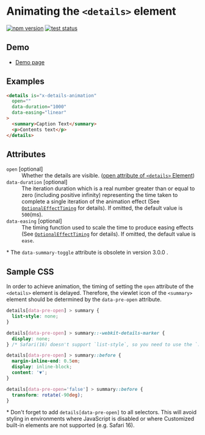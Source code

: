 # Animating the `<details>` element

[![npm version](https://badge.fury.io/js/%40saekitominaga%2Fcustomelements-details-animation.svg)](https://www.npmjs.com/package/@saekitominaga/customelements-details-animation)
[![test status](https://github.com/SaekiTominaga/frontend/actions/workflows/details-animation-test.yml/badge.svg)](https://github.com/SaekiTominaga/frontend/actions/workflows/details-animation-test.yml)

## Demo

- [Demo page](https://saekitominaga.github.io/frontend/customelements/details-animation/demo.html)

## Examples

```HTML
<details is="x-details-animation"
  open=""
  data-duration="1000"
  data-easing="linear"
>
  <summary>Caption Text</summary>
  <p>Contents text</p>
</details>
```

## Attributes

<dl>
<dt><code>open</code> [optional]</dt>
<dd>Whether the details are visible. (<a href="https://html.spec.whatwg.org/multipage/interactive-elements.html#attr-details-open">open attribute of <code>&lt;details&gt;</code> Element</a>)</dd>
<dt><code>data-duration</code> [optional]</dt>
<dd>The iteration duration which is a real number greater than or equal to zero (including positive infinity) representing the time taken to complete a single iteration of the animation effect (See <a href="https://www.w3.org/TR/web-animations-1/#dictdef-optionaleffecttiming"><code>OptionalEffectTiming</code></a> for details). If omitted, the default value is <code>500</code>(ms).</dd>
<dt><code>data-easing</code> [optional]</dt>
<dd>The timing function used to scale the time to produce easing effects (See <a href="https://www.w3.org/TR/web-animations-1/#dictdef-optionaleffecttiming"><code>OptionalEffectTiming</code></a> for details). If omitted, the default value is <code>ease</code>.</dd>
</dl>

\* The `data-summary-toggle` attribute is obsolete in version 3.0.0 .

## Sample CSS

In order to achieve animation, the timing of setting the `open` attribute of the `<details>` element is delayed. Therefore, the viewlet icon of the `<summary>` element should be determined by the `data-pre-open` attribute.

```CSS
details[data-pre-open] > summary {
  list-style: none;
}

details[data-pre-open] > summary::-webkit-details-marker {
  display: none;
} /* Safari(16) doesn't support `list-style`, so you need to use the `::-webkit-details-marker` pseudo-element <https://caniuse.com/mdn-html_elements_summary_display_list_item> */

details[data-pre-open] > summary::before {
  margin-inline-end: 0.5em;
  display: inline-block;
  content: '▼';
}

details[data-pre-open='false'] > summary::before {
  transform: rotate(-90deg);
}
```

\* Don't forget to add `details[data-pre-open]` to all selectors. This will avoid styling in environments where JavaScript is disabled or where Customized built-in elements are not supported (e.g. Safari 16).
